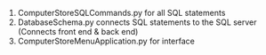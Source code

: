 1) ComputerStoreSQLCommands.py for all SQL statements
2) DatabaseSchema.py connects SQL statements to the SQL server (Connects front end & back end)
3) ComputerStoreMenuApplication.py for interface

